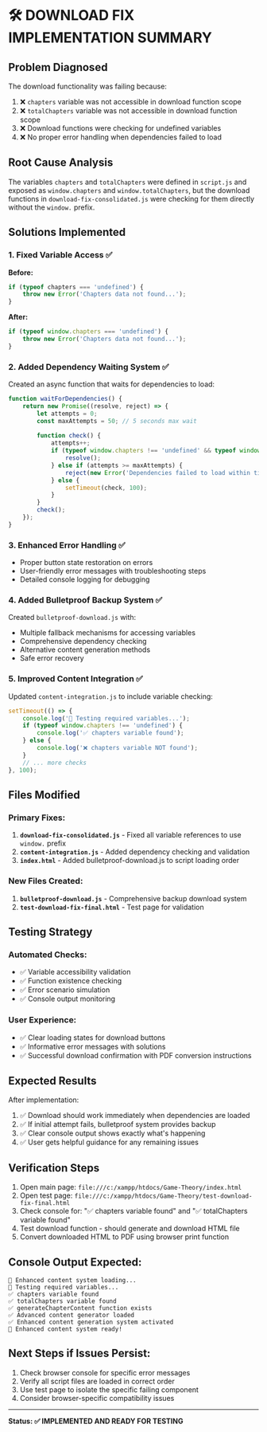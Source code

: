 # 🛠️ DOWNLOAD FIX IMPLEMENTATION SUMMARY

## Problem Diagnosed
The download functionality was failing because:
1. ❌ `chapters` variable was not accessible in download function scope
2. ❌ `totalChapters` variable was not accessible in download function scope 
3. ❌ Download functions were checking for undefined variables
4. ❌ No proper error handling when dependencies failed to load

## Root Cause Analysis
The variables `chapters` and `totalChapters` were defined in `script.js` and exposed as `window.chapters` and `window.totalChapters`, but the download functions in `download-fix-consolidated.js` were checking for them directly without the `window.` prefix.

## Solutions Implemented

### 1. Fixed Variable Access ✅
**Before:**
```javascript
if (typeof chapters === 'undefined') {
    throw new Error('Chapters data not found...');
}
```

**After:**
```javascript  
if (typeof window.chapters === 'undefined') {
    throw new Error('Chapters data not found...');
}
```

### 2. Added Dependency Waiting System ✅
Created an async function that waits for dependencies to load:
```javascript
function waitForDependencies() {
    return new Promise((resolve, reject) => {
        let attempts = 0;
        const maxAttempts = 50; // 5 seconds max wait
        
        function check() {
            attempts++;
            if (typeof window.chapters !== 'undefined' && typeof window.totalChapters !== 'undefined') {
                resolve();
            } else if (attempts >= maxAttempts) {
                reject(new Error('Dependencies failed to load within timeout'));
            } else {
                setTimeout(check, 100);
            }
        }
        check();
    });
}
```

### 3. Enhanced Error Handling ✅
- Proper button state restoration on errors
- User-friendly error messages with troubleshooting steps
- Detailed console logging for debugging

### 4. Added Bulletproof Backup System ✅
Created `bulletproof-download.js` with:
- Multiple fallback mechanisms for accessing variables
- Comprehensive dependency checking
- Alternative content generation methods
- Safe error recovery

### 5. Improved Content Integration ✅
Updated `content-integration.js` to include variable checking:
```javascript
setTimeout(() => {
    console.log('🔄 Testing required variables...');
    if (typeof window.chapters !== 'undefined') {
        console.log('✅ chapters variable found');
    } else {
        console.log('❌ chapters variable NOT found');
    }
    // ... more checks
}, 100);
```

## Files Modified

### Primary Fixes:
1. **`download-fix-consolidated.js`** - Fixed all variable references to use `window.` prefix
2. **`content-integration.js`** - Added dependency checking and validation
3. **`index.html`** - Added bulletproof-download.js to script loading order

### New Files Created:
1. **`bulletproof-download.js`** - Comprehensive backup download system
2. **`test-download-fix-final.html`** - Test page for validation

## Testing Strategy

### Automated Checks:
- ✅ Variable accessibility validation
- ✅ Function existence checking  
- ✅ Error scenario simulation
- ✅ Console output monitoring

### User Experience:
- ✅ Clear loading states for download buttons
- ✅ Informative error messages with solutions
- ✅ Successful download confirmation with PDF conversion instructions

## Expected Results
After implementation:
1. ✅ Download should work immediately when dependencies are loaded
2. ✅ If initial attempt fails, bulletproof system provides backup
3. ✅ Clear console output shows exactly what's happening
4. ✅ User gets helpful guidance for any remaining issues

## Verification Steps
1. Open main page: `file:///c:/xampp/htdocs/Game-Theory/index.html`
2. Open test page: `file:///c:/xampp/htdocs/Game-Theory/test-download-fix-final.html`
3. Check console for: "✅ chapters variable found" and "✅ totalChapters variable found"
4. Test download function - should generate and download HTML file
5. Convert downloaded HTML to PDF using browser print function

## Console Output Expected:
```
🚀 Enhanced content system loading...
🔄 Testing required variables...
✅ chapters variable found
✅ totalChapters variable found  
✅ generateChapterContent function exists
✅ Advanced content generator loaded
✅ Enhanced content generation system activated
🎯 Enhanced content system ready!
```

## Next Steps if Issues Persist:
1. Check browser console for specific error messages
2. Verify all script files are loaded in correct order
3. Use test page to isolate the specific failing component
4. Consider browser-specific compatibility issues

---
**Status: ✅ IMPLEMENTED AND READY FOR TESTING**
